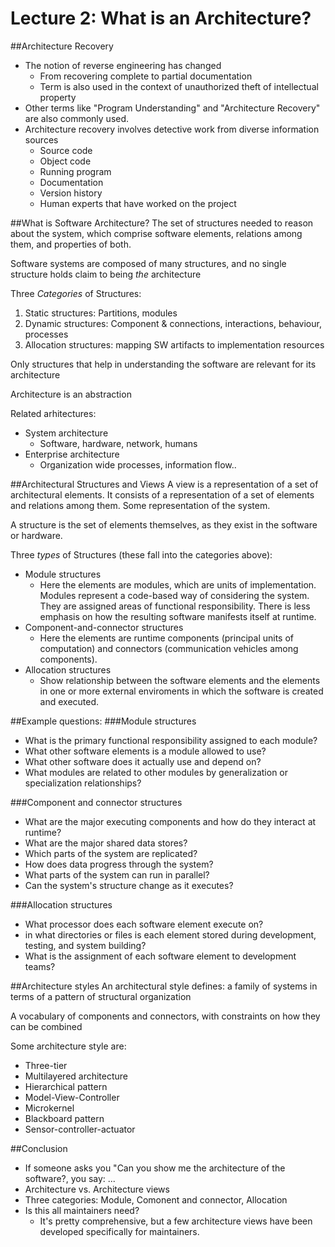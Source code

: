 # Lecture 2: What is an Architecture?

##Architecture Recovery
- The notion of reverse engineering has changed
  - From recovering complete to partial documentation
  - Term is also used in the context of unauthorized theft of intellectual property
- Other terms like "Program Understanding" and "Architecture Recovery" are also commonly used.
- Architecture recovery involves detective work from diverse information sources
  - Source code
  - Object code
  - Running program
  - Documentation
  - Version history
  - Human experts that have worked on the project

##What is Software Architecture?
The set of structures needed to reason about the system, which comprise software elements, relations among them, and properties of both.

Software systems are composed of many structures, and no single structure holds claim to being *the* architecture

Three *Categories* of Structures:

1. Static structures: Partitions, modules
2. Dynamic structures: Component & connections, interactions, behaviour, processes
3. Allocation structures: mapping SW artifacts to implementation resources

Only structures that help in understanding the software are relevant for its architecture

Architecture is an abstraction

Related arhitectures:
- System architecture
  - Software, hardware, network, humans
- Enterprise architecture
  - Organization wide processes, information flow..

##Architectural Structures and Views
A view is a representation of a set of architectural elements. It consists of a representation of a set of elements and relations among them. Some representation of the system.

A structure is the set of elements themselves, as they exist in the software or hardware.

Three *types* of Structures (these fall into the categories above):
- Module structures
  - Here the elements are modules, which are units of implementation. Modules represent a code-based way of considering the system. They are assigned areas of functional responsibility. There is less emphasis on how the resulting software manifests itself at runtime.
- Component-and-connector structures
  - Here the elements are runtime components (principal units of computation) and connectors (communication vehicles among components).
- Allocation structures
  - Show relationship between the software elements and the elements in one or more external enviroments in which the software is created and executed.


##Example questions:
###Module structures
- What is the primary functional responsibility assigned to each module?
- What other software elements is a module allowed to use?
- What other software does it actually use and depend on?
- What modules are related to other modules by generalization or specialization relationships?

###Component and connector structures
- What are the major executing components and how do they interact at runtime?
- What are the major shared data stores?
- Which parts of the system are replicated?
- How does data progress through the system?
- What parts of the system can run in parallel?
- Can the system's structure change as it executes?

###Allocation structures
- What processor does each software element execute on?
- in what directories or files is each element stored during development, testing, and system building?
- What is the assignment of each software element to development teams?

##Architecture styles
An architectural style defines: a family of systems in terms of a pattern of structural organization

A vocabulary of components and connectors, with constraints on how they can be combined

Some architecture style are:
- Three-tier
- Multilayered architecture
- Hierarchical pattern
- Model-View-Controller
- Microkernel
- Blackboard pattern
- Sensor-controller-actuator

##Conclusion
- If someone asks you "Can you show me the architecture of the software?, you say: ...
- Architecture vs. Architecture views
- Three categories: Module, Comonent and connector, Allocation
- Is this all maintainers need?
  - It's pretty comprehensive, but a few architecture views have been developed specifically for maintainers.
